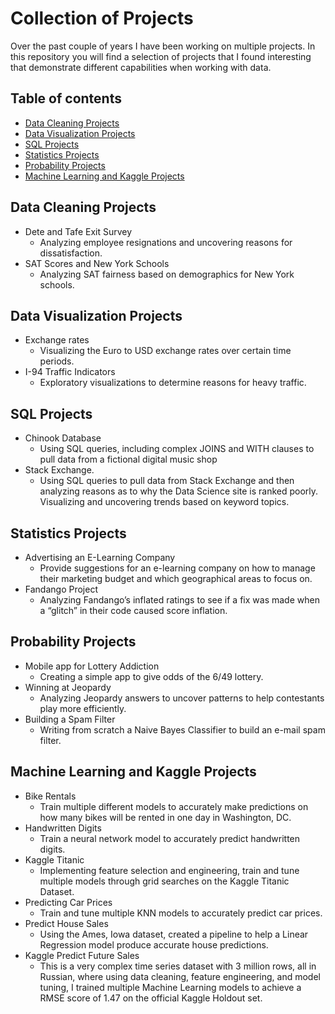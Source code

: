 # Collection of Projects
Over the past couple of years I have been working on multiple projects. In this repository you will find a selection of projects that I found interesting that demonstrate different capabilities when working with data. 

## Table of contents
* [Data Cleaning Projects](#Data-Cleaning-Projects)
* [Data Visualization Projects](#Data-Visualization-Projects)
* [SQL Projects](#SQL-Projects)
* [Statistics Projects](#Statistics-Projects)
* [Probability Projects](#Probability-Projects)
* [Machine Learning and Kaggle Projects](#Machine-Learning-and-Kaggle-Projects)

## Data Cleaning Projects
* Dete and Tafe Exit Survey
    * Analyzing employee resignations and uncovering reasons for dissatisfaction. 
* SAT Scores and New York Schools
    * Analyzing SAT fairness based on demographics for New York schools.
	
## Data Visualization Projects
* Exchange rates
    * Visualizing the Euro to USD exchange rates over certain time periods.
* I-94 Traffic Indicators
    * Exploratory visualizations to determine reasons for heavy traffic.

## SQL Projects
* Chinook Database
    * Using SQL queries, including complex JOINS and WITH clauses to pull data from a fictional digital music shop
* Stack Exchange.
    * Using SQL queries to pull data from Stack Exchange and then analyzing reasons as to why the Data Science site is ranked poorly. Visualizing and uncovering trends based on keyword topics. 

## Statistics Projects
* Advertising an E-Learning Company
    * Provide suggestions for an e-learning company on how to manage their marketing budget and which geographical areas to focus on. 
* Fandango Project
    * Analyzing Fandango’s inflated ratings to see if a fix was made when a “glitch” in their code caused score inflation.

## Probability Projects
* Mobile app for Lottery Addiction
    * Creating a simple app to give odds of the 6/49 lottery.
* Winning at Jeopardy
    * Analyzing Jeopardy answers to uncover patterns to help contestants play more efficiently. 
* Building a Spam Filter
    * Writing from scratch a Naive Bayes Classifier to build an e-mail spam filter.

## Machine Learning and Kaggle Projects
* Bike Rentals
    * Train multiple different models to accurately make predictions on how many bikes will be rented in one day in Washington, DC.
* Handwritten Digits
    * Train a neural network model to accurately predict handwritten digits.
* Kaggle Titanic
    * Implementing feature selection and engineering, train and tune multiple models through grid searches on the Kaggle Titanic Dataset.
* Predicting Car Prices
    * Train and tune multiple KNN models to accurately predict car prices.
* Predict House Sales
    * Using the Ames, Iowa dataset, created a pipeline to help a Linear Regression model produce accurate house predictions.
* Kaggle Predict Future Sales
    * This is a very complex time series dataset with 3 million rows, all in Russian, where using data cleaning, feature engineering, and model tuning, I trained multiple Machine Learning models to achieve a RMSE score of 1.47 on the official Kaggle Holdout set.


